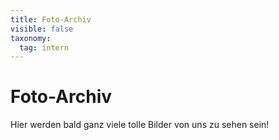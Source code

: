 ```yaml
---
title: Foto-Archiv
visible: false
taxonomy:
  tag: intern
---
```


# Foto-Archiv

Hier werden bald ganz viele tolle Bilder von uns zu sehen sein!